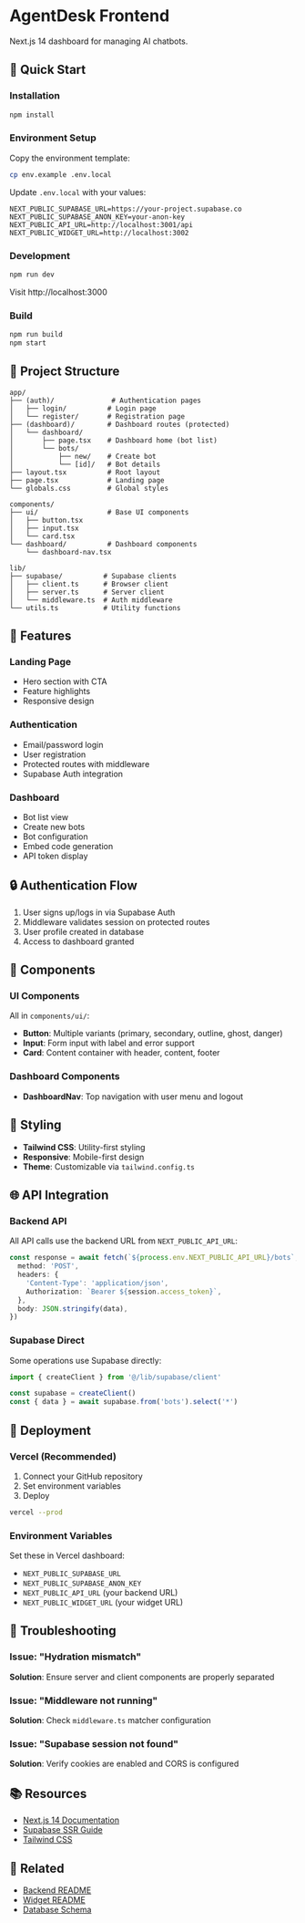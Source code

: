 # AgentDesk Frontend

Next.js 14 dashboard for managing AI chatbots.

## 🚀 Quick Start

### Installation

```bash
npm install
```

### Environment Setup

Copy the environment template:

```bash
cp env.example .env.local
```

Update `.env.local` with your values:

```env
NEXT_PUBLIC_SUPABASE_URL=https://your-project.supabase.co
NEXT_PUBLIC_SUPABASE_ANON_KEY=your-anon-key
NEXT_PUBLIC_API_URL=http://localhost:3001/api
NEXT_PUBLIC_WIDGET_URL=http://localhost:3002
```

### Development

```bash
npm run dev
```

Visit http://localhost:3000

### Build

```bash
npm run build
npm start
```

## 📁 Project Structure

```
app/
├── (auth)/              # Authentication pages
│   ├── login/          # Login page
│   └── register/       # Registration page
├── (dashboard)/        # Dashboard routes (protected)
│   └── dashboard/
│       ├── page.tsx    # Dashboard home (bot list)
│       └── bots/
│           ├── new/    # Create bot
│           └── [id]/   # Bot details
├── layout.tsx          # Root layout
├── page.tsx            # Landing page
└── globals.css         # Global styles

components/
├── ui/                 # Base UI components
│   ├── button.tsx
│   ├── input.tsx
│   └── card.tsx
└── dashboard/          # Dashboard components
    └── dashboard-nav.tsx

lib/
├── supabase/          # Supabase clients
│   ├── client.ts      # Browser client
│   ├── server.ts      # Server client
│   └── middleware.ts  # Auth middleware
└── utils.ts           # Utility functions
```

## 🎨 Features

### Landing Page
- Hero section with CTA
- Feature highlights
- Responsive design

### Authentication
- Email/password login
- User registration
- Protected routes with middleware
- Supabase Auth integration

### Dashboard
- Bot list view
- Create new bots
- Bot configuration
- Embed code generation
- API token display

## 🔒 Authentication Flow

1. User signs up/logs in via Supabase Auth
2. Middleware validates session on protected routes
3. User profile created in database
4. Access to dashboard granted

## 🧱 Components

### UI Components

All in `components/ui/`:

- **Button**: Multiple variants (primary, secondary, outline, ghost, danger)
- **Input**: Form input with label and error support
- **Card**: Content container with header, content, footer

### Dashboard Components

- **DashboardNav**: Top navigation with user menu and logout

## 🎨 Styling

- **Tailwind CSS**: Utility-first styling
- **Responsive**: Mobile-first design
- **Theme**: Customizable via `tailwind.config.ts`

## 🌐 API Integration

### Backend API

All API calls use the backend URL from `NEXT_PUBLIC_API_URL`:

```typescript
const response = await fetch(`${process.env.NEXT_PUBLIC_API_URL}/bots`, {
  method: 'POST',
  headers: {
    'Content-Type': 'application/json',
    Authorization: `Bearer ${session.access_token}`,
  },
  body: JSON.stringify(data),
})
```

### Supabase Direct

Some operations use Supabase directly:

```typescript
import { createClient } from '@/lib/supabase/client'

const supabase = createClient()
const { data } = await supabase.from('bots').select('*')
```

## 🚢 Deployment

### Vercel (Recommended)

1. Connect your GitHub repository
2. Set environment variables
3. Deploy

```bash
vercel --prod
```

### Environment Variables

Set these in Vercel dashboard:

- `NEXT_PUBLIC_SUPABASE_URL`
- `NEXT_PUBLIC_SUPABASE_ANON_KEY`
- `NEXT_PUBLIC_API_URL` (your backend URL)
- `NEXT_PUBLIC_WIDGET_URL` (your widget URL)

## 🐛 Troubleshooting

### Issue: "Hydration mismatch"
**Solution**: Ensure server and client components are properly separated

### Issue: "Middleware not running"
**Solution**: Check `middleware.ts` matcher configuration

### Issue: "Supabase session not found"
**Solution**: Verify cookies are enabled and CORS is configured

## 📚 Resources

- [Next.js 14 Documentation](https://nextjs.org/docs)
- [Supabase SSR Guide](https://supabase.com/docs/guides/auth/server-side-rendering)
- [Tailwind CSS](https://tailwindcss.com/docs)

## 🔗 Related

- [Backend README](../backend/README.md)
- [Widget README](../widget/README.md)
- [Database Schema](../supabase/README.md)

